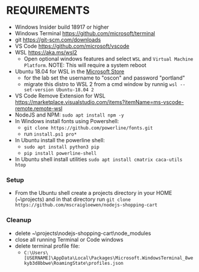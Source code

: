 # REQUIREMENTS

- Windows Insider build 18917 or higher
- Windows Terminal https://github.com/microsoft/terminal
- git https://git-scm.com/downloads
- VS Code https://github.com/microsoft/vscode
- WSL https://aka.ms/wsl2
  - Open optional windows features and select `WSL` and `Virtual Machine Platform`.  NOTE: This will require a system reboot
- Ubuntu 18.04 for WSL in the [Microsoft Store](https://www.microsoft.com/en-us/p/ubuntu-1804-lts/9n9tngvndl3q)
  - for the lab set the username to "oscon" and password "portland"
  - migrate this distro to WSL 2 from a cmd window by runnig  `wsl --set-version Ubuntu-18.04 2` 
- VS Code Remove Extension for WSL https://marketplace.visualstudio.com/items?itemName=ms-vscode-remote.remote-wsl
- NodeJS and NPM: `sudo apt install npm -y`
- In Windows install fonts using Powershell:<br/>
  - `git clone https://github.com/powerline/fonts.git`
  - run `install.ps1 pro*`
- In Ubuntu install the powerline shell:<br/>
  - `sudo apt install python3 pip` 
  - `pip install powerline-shell`
- In Ubuntu shell install utilities `sudo apt install cmatrix caca-utils htop`

### Setup
- From the Ubuntu shell create a projects directory in your HOME (~\projects) and in that directory run `git clone https://github.com/mscraigloewen/nodejs-shopping-cart` 

### Cleanup
- delete ~\projects\nodejs-shopping-cart\node_modules
- close all running Terminal or Code windows
- delete terminal profile file: 
  - ```C:\Users\[USERNAME]\AppData\Local\Packages\Microsoft.WindowsTerminal_8wekyb3d8bbwe\RoamingState\profiles.json```
